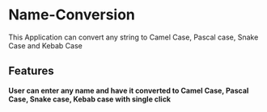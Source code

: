 # Name-Conversion

This Application can convert any string to Camel Case, Pascal case, Snake Case and Kebab Case

## Features

**User can enter any name and have it converted to Camel Case, Pascal Case, Snake case, Kebab case with single click**
